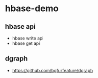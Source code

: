 # hbase-demo


## hbase api ##

* hbase write api
* hbase get api

## dgraph ##

* https://github.com/bgfurfeature/dgraph
